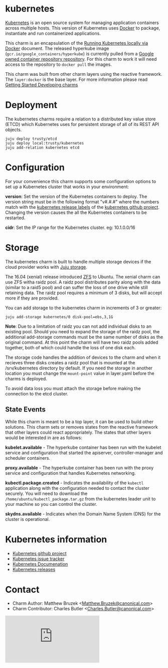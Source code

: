# kubernetes

[Kubernetes](https://github.com/kubernetes/kubernetes) is an open
source system for managing application containers across multiple hosts.
This version of Kubernetes uses [Docker](http://www.docker.io/) to package,
instantiate and run containerized applications.

This charm is an encapsulation of the
[Running Kubernetes locally via
Docker](http://kubernetes.io/docs/getting-started-guides/docker)
document. The released hyperkube image (`gcr.io/google_containers/hyperkube`)
is currently pulled from a [Google owned container repository
repository](https://cloud.google.com/container-registry/).  For this charm to
work it will need access to the repository to `docker pull` the images.

This charm was built from other charm layers using the reactive framework. The
`layer:docker` is the base layer. For more information please read [Getting
Started Developing charms](https://jujucharms.com/docs/devel/developer-getting-started)

# Deployment
The kubernetes charms require a relation to a distributed key value store
(ETCD) which Kubernetes uses for persistent storage of all of its REST API
objects.

```
juju deploy trusty/etcd
juju deploy local:trusty/kubernetes
juju add-relation kubernetes etcd
```

# Configuration
For your convenience this charm supports some configuration options to set up
a Kubernetes cluster that works in your environment:  

**version**: Set the version of the Kubernetes containers to deploy. The
version string must be in the following format "v#.#.#" where the numbers
match with the
[kubernetes release labels](https://github.com/kubernetes/kubernetes/releases)
of the [kubernetes github project](https://github.com/kubernetes/kubernetes).
Changing the version causes the all the Kubernetes containers to be restarted.

**cidr**: Set the IP range for the Kubernetes cluster. eg: 10.1.0.0/16

# Storage
The kubernetes charm is built to handle multiple storage devices if the cloud
provider works with
[Juju storage](https://jujucharms.com/docs/devel/charms-storage).

The 16.04 (xenial) release introduced [ZFS](https://en.wikipedia.org/wiki/ZFS)
to Ubuntu. The xenial charm can use ZFS witha raidz pool. A raidz pool
distributes parity along with the data (similar to a raid5 pool) and can suffer
the loss of one drive while still retaining data. The raidz pool requires a
minimum of 3 disks, but will accept more if they are provided.

You can add storage to the kubernetes charm in increments of 3 or greater:

```
juju add-storage kubernetes/0 disk-pool=ebs,3,1G
```

**Note**: Due to a limitation of raidz you can not add individual disks to an
existing pool. Should you need to expand the storage of the raidz pool, the
additional add-storage commands must be the same number of disks as the original
command. At this point the charm will have two raidz pools added together, both
of which could handle the  loss of one disk each.

The storage code handles the addition of devices to the charm and when it
recieves three disks creates a raidz pool that is mounted at the /srv/kubernetes
directory by default. If you need the storage in another location you must
change the `mount-point` value in layer.yaml before the charms is deployed.

To avoid data loss you must attach the storage before making the connection to
the etcd cluster.

## State Events
While this charm is meant to be a top layer, it can be used to build other
solutions.  This charm sets or removes states from the reactive framework that
other layers could react appropriately. The states that other layers would be
interested in are as follows:

**kubelet.available** - The hyperkube container has been run with the kubelet
service and configuration that started the apiserver, controller-manager and
scheduler containers.

**proxy.available** - The hyperkube container has been run with the proxy
service and configuration that handles Kubernetes networking.

**kubectl.package.created** - Indicates the availability of the `kubectl`
application along with the configuration needed to contact the cluster
securely. You will need to download the `/home/ubuntu/kubectl_package.tar.gz`
from the kubernetes leader unit to your machine so you can control the cluster.

**skydns.available** - Indicates when the Domain Name System (DNS) for the
cluster is operational.


# Kubernetes information

 - [Kubernetes github project](https://github.com/kubernetes/kubernetes)
 - [Kubernetes issue tracker](https://github.com/kubernetes/kubernetes/issues)
 - [Kubernetes Documenation](http://kubernetes.io/docs/)
 - [Kubernetes releases](https://github.com/kubernetes/kubernetes/releases)

# Contact

 * Charm Author: Matthew Bruzek &lt;Matthew.Bruzek@canonical.com&gt;
 * Charm Contributor: Charles Butler &lt;Charles.Butler@canonical.com&gt;


[![Analytics](https://kubernetes-site.appspot.com/UA-36037335-10/GitHub/cluster/juju/layers/kubernetes/README.md?pixel)]()
